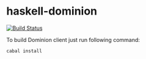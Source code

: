 # haskell-dominion
[![Build Status](https://travis-ci.org/LinuxUser404/haskell-dominion.svg?branch=master)](https://travis-ci.org/LinuxUser404/haskell-dominion)

To build Dominion client just run following command:

```
cabal install
```